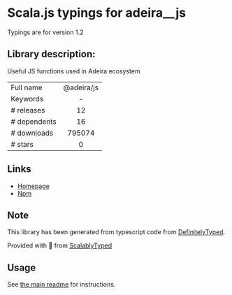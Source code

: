 
# Scala.js typings for adeira__js

Typings are for version 1.2

## Library description:
Useful JS functions used in Adeira ecosystem

|                    |                 |
| ------------------ | :-------------: |
| Full name          | @adeira/js |
| Keywords           | - |
| # releases         | 12 |
| # dependents       | 16 |
| # downloads        | 795074 |
| # stars            | 0 |

## Links
- [Homepage](https://github.com/adeira/universe/tree/master/src/js)
- [Npm](https://www.npmjs.com/package/%40adeira%2Fjs)
    


## Note
This library has been generated from typescript code from [DefinitelyTyped](https://definitelytyped.org).

Provided with :purple_heart: from [ScalablyTyped](https://github.com/oyvindberg/ScalablyTyped)

## Usage
See [the main readme](../../readme.md) for instructions.


